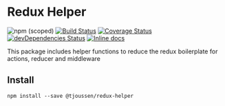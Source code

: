 # Redux Helper

![npm (scoped)](https://img.shields.io/npm/v/@tjoussen/redux-helper.svg)
[![Build Status](https://travis-ci.org/tjoussen/redux-helper.svg?branch=master)](https://travis-ci.org/tjoussen/redux-helper)
[![Coverage Status](https://coveralls.io/repos/github/tjoussen/redux-helper/badge.svg?branch=master)](https://coveralls.io/github/tjoussen/redux-helper?branch=master)
[![devDependencies Status](https://david-dm.org/tjoussen/redux-helper/dev-status.svg)](https://david-dm.org/tjoussen/redux-helper?type=dev)
[![Inline docs](http://inch-ci.org/github/tjoussen/redux-helper.svg?branch=master)](http://inch-ci.org/github/tjoussen/redux-helper)

This package includes helper functions to reduce the redux boilerplate for actions, reducer and middleware

## Install

`npm install --save @tjoussen/redux-helper`


